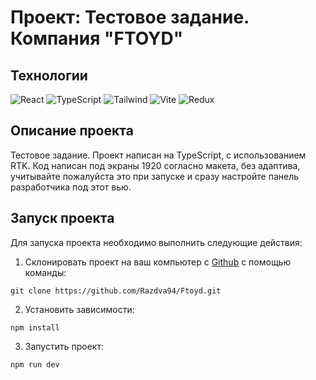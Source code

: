 # Проект: Тестовое задание. Компания "FTOYD"

## Технологии
![React](https://img.shields.io/badge/-React-61daf8?logo=react&logoColor=black)
![TypeScript](https://img.shields.io/badge/TypeScript-blue?logo=TypeScript&logoColor=black&labelColor=white)
![Tailwind](https://img.shields.io/badge/Tailwindcss-blue?logo=Tailwindcss&logoColor=blue&labelColor=white)
![Vite](https://img.shields.io/badge/Vite-yellow?logo=Vite&logoColor=yellow&labelColor=white)
![Redux](https://img.shields.io/badge/Redux-violet?logo=Redux&logoColor=violet&labelColor=white)


## Описание  проекта
Тестовое задание. Проект написан на TypeScript, c использованием RTK.
Код написан под экраны 1920 согласно макета, без адаптива, учитывайте пожалуйста это при запуске и сразу настройте панель разработчика под этот вью.
## Запуск проекта

Для запуска проекта необходимо выполнить следующие действия:

1. Склонировать проект на ваш компьютер с [Github](https://github.com/Razdva94/Ftoyd) с помощью команды:
```
git clone https://github.com/Razdva94/Ftoyd.git
```
2. Установить зависимости:
```
npm install
```
3. Запустить проект:
```
npm run dev
```

